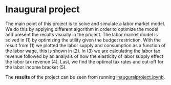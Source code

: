 # Inaugural project

The main point of this project is to solve and simulate a labor market model. We do this by applying different algorithm in order to optimize the model and present the results visually in the project. The labor market model is solved in (1) by optimizing the utility given the budget restriction. With the result from (1) we plotted the labor supply and consumption as a function of the labor wage, this is shown in (2). In (3) we are calculating the labor tax revenue followed by an analysis of how the elasticity of labor supply effect the labor tax revenue (4). Last, we find the optimal tax rates and cut-off for the labor income bracket (5).  

The **results** of the project can be seen from running [inauguralproject.ipynb](inauguralproject.ipynb).
